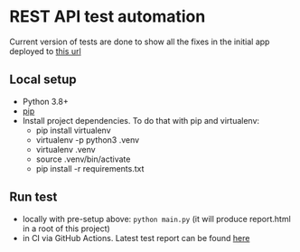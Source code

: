 # REST API test automation
Current version of tests are done to show all the fixes in the initial app deployed to [this url](https://alexandrchumakin-finance-app.builtwithdark.com)

## Local setup
- Python 3.8+
- [pip](https://pypi.org/project/pip/)  
- Install project dependencies. To do that with pip and virtualenv:
  - pip install virtualenv
  - virtualenv -p python3 .venv
  - virtualenv .venv
  - source .venv/bin/activate
  - pip install -r requirements.txt 

## Run test
 - locally with pre-setup above: `python main.py` (it will produce report.html in a root of this project)
 - in CI via GitHub Actions. Latest test report can be found [here](https://alexandrchumakin.github.io/payments-api-tests/)
